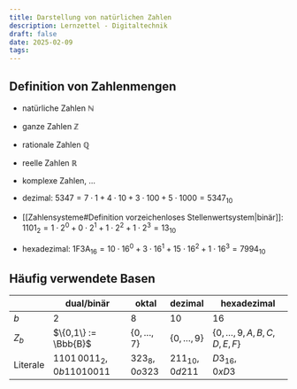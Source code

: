 ```yaml
---
title: Darstellung von natürlichen Zahlen
description: Lernzettel - Digitaltechnik
draft: false
date: 2025-02-09
tags:
---
```

## Definition von Zahlenmengen
- natürliche Zahlen $\mathbb{N}$
- ganze Zahlen $\mathbb{Z}$
- rationale Zahlen $\mathbb{Q}$
- reelle Zahlen $\mathbb{R}$
- komplexe Zahlen, ...

- dezimal: $5347 = 7\cdot 1 + 4\cdot 10 +3 \cdot 100 + 5 \cdot 1000 = 5347_{10}$ 
- [[Zahlensysteme#Definition vorzeichenloses Stellenwertsystem|binär]]: $1101_2 = 1 \cdot 2^0+0\cdot2^1+1\cdot2^2+1\cdot2^3 = 13_{10}$
- hexadezimal: $\text{1F3A}_{16}=10\cdot 16^0+3\cdot16^1+15\cdot16^2+1\cdot16^3=7994_{10}$

## Häufig verwendete Basen
|          | dual/binär                         | oktal                  | dezimal                 | hexadezimal                        |
| -------- | ---------------------------------- | ---------------------- | ----------------------- | ---------------------------------- |
| $b$      | $2$                                | $8$                    | $10$                    | $16$                               |
| $Z_b$    | $\{0,1\} := \Bbb{B}$               | $\{0,\ldots,7\}$       | $\{0,\ldots,9\}$        | $\{0,\ldots,9, A, B, C, D, E, F\}$ |
| Literale | $1101\,0011_{2}$, <br>$0b11010011$ | $323_{8}$, <br>$0o323$ | $211_{10}$, <br>$0d211$ | $D3_{16}$, <br>$0xD3$              |
